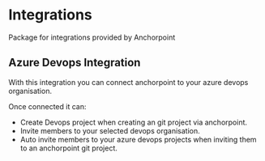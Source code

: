 # Integrations

Package for integrations provided by Anchorpoint

## Azure Devops Integration

With this integration you can connect anchorpoint to your azure devops organisation.

Once connected it can:

* Create Devops project when creating an git project via anchorpoint.
* Invite members to your selected devops organisation.
* Auto invite members to your azure devops projects when inviting them to an anchorpoint git project.